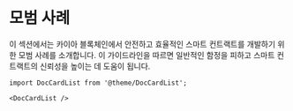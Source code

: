 # 모범 사례

이 섹션에서는 카이아 블록체인에서 안전하고 효율적인 스마트 컨트랙트를 개발하기 위한 모범 사례를 소개합니다. 이 가이드라인을 따르면 일반적인 함정을 피하고 스마트 컨트랙트의 신뢰성을 높이는 데 도움이 됩니다.

```mdx-code-block
import DocCardList from '@theme/DocCardList';

<DocCardList />
```